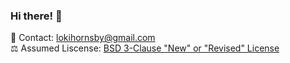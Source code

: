 ### Hi there! 👋
💬 Contact: lokihornsby@gmail.com \
⚖️ Assumed Liscense: [BSD 3-Clause "New" or "Revised" License](https://choosealicense.com/licenses/bsd-3-clause/)
